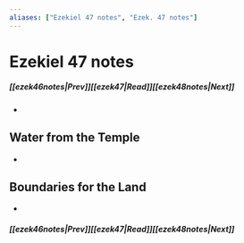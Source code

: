 ```yaml
---
aliases: ["Ezekiel 47 notes", "Ezek. 47 notes"]
---
```

# Ezekiel 47 notes
##### <span class=arrow-left></span>[[ezek46notes|Prev]]<span class=navigation-separator></span>[[ezek47|Read]]<span class=navigation-separator></span>[[ezek48notes|Next]]<span class=arrow-right></span>
- 
## Water from the Temple
- 
## Boundaries for the Land
- 
##### <span class=arrow-left></span>[[ezek46notes|Prev]]<span class=navigation-separator></span>[[ezek47|Read]]<span class=navigation-separator></span>[[ezek48notes|Next]]<span class=arrow-right></span>